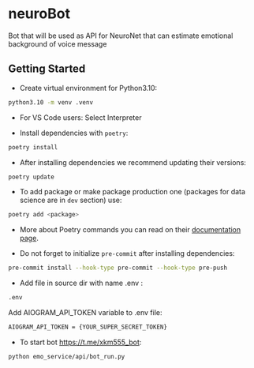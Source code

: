 # neuroBot

Bot that will be used as API for NeuroNet that can estimate emotional background of voice message

## Getting Started

- Create virtual environment for Python3.10:

```sh
python3.10 -m venv .venv
```

- For VS Code users: Select Interpreter

- Install dependencies with `poetry`:

```sh
poetry install
```

- After installing dependencies we recommend updating their versions:

```sh
poetry update
```

- To add package or make package production one (packages for data science are
  in `dev` section) use:

```sh
poetry add <package>
```

- More about Poetry commands you can read on their [documentation
  page](https://python-poetry.org/docs/cli/).

- Do not forget to initialize `pre-commit` after installing dependencies:

```sh
pre-commit install --hook-type pre-commit --hook-type pre-push
```

- Add file in source dir with name .env :

```sh
.env
```

Add AIOGRAM_API_TOKEN variable to .env file:

```sh
AIOGRAM_API_TOKEN = {YOUR_SUPER_SECRET_TOKEN}
```

- To start bot https://t.me/xkm555_bot:

```sh
python emo_service/api/bot_run.py
```
